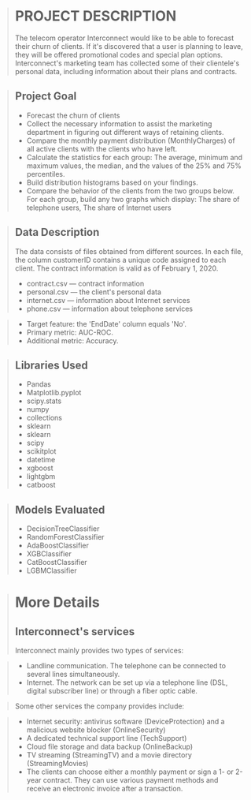 > # PROJECT DESCRIPTION
> The telecom operator Interconnect would like to be able to forecast their churn of clients. If it's discovered that a user is planning to leave, they will be offered promotional codes and special plan options. Interconnect's marketing team has collected some of their clientele's personal data, including information about their plans and contracts.

> ## Project Goal
> * Forecast the churn of clients
> * Collect the necessary information to assist the marketing department in figuring out different ways of retaining clients.
> * Compare the monthly payment distribution (MonthlyCharges) of all active clients with the clients who have left. 
> * Calculate the statistics for each group: The average, minimum and maximum values, the median, and the values of the 25% and 75% percentiles. 
> * Build distribution histograms based on your findings.
> * Compare the behavior of the clients from the two groups below. For each group, build any two graphs which display: The share of telephone users, The share of Internet users

> ## Data Description
> The data consists of files obtained from different sources. In each file, the column customerID contains a unique code assigned to each client. The contract information is valid as of February 1, 2020.
> * contract.csv — contract information
> * personal.csv — the client's personal data
> * internet.csv — information about Internet services
> * phone.csv — information about telephone services

>  - Target feature: the 'EndDate' column equals 'No'.
>  - Primary metric: AUC-ROC.
>  - Additional metric: Accuracy.

>##  Libraries Used
> * Pandas
> * Matplotlib.pyplot
> * scipy.stats
> * numpy
> * collections
> * sklearn
> * sklearn
> * scipy
> * scikitplot
> * datetime
> * xgboost
> * lightgbm
> * catboost

>##  Models Evaluated
> * DecisionTreeClassifier
> * RandomForestClassifier
> * AdaBoostClassifier
> * XGBClassifier
> * CatBoostClassifier
> * LGBMClassifier

># More Details
> ## Interconnect's services
> Interconnect mainly provides two types of services:

> * Landline communication. The telephone can be connected to several lines simultaneously.
> * Internet. The network can be set up via a telephone line (DSL, digital subscriber line) or through a fiber optic cable.

> Some other services the company provides include:

> * Internet security: antivirus software (DeviceProtection) and a malicious website blocker (OnlineSecurity)
> * A dedicated technical support line (TechSupport)
> * Cloud file storage and data backup (OnlineBackup)
> * TV streaming (StreamingTV) and a movie directory (StreamingMovies)
> * The clients can choose either a monthly payment or sign a 1- or 2-year contract. They can use various payment methods and receive an electronic invoice after a transaction.
